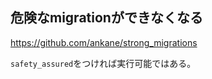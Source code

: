 ## 危険なmigrationができなくなる

https://github.com/ankane/strong_migrations

`safety_assured`をつければ実行可能ではある。
